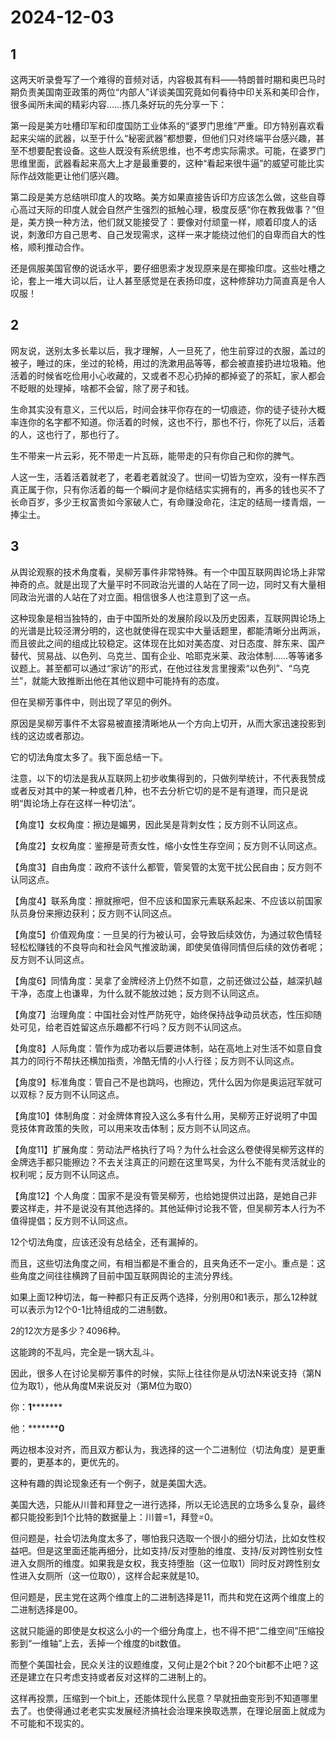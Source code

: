 # 2024-12-03

## 1


这两天听录誊写了一个难得的音频对话，内容极其有料——特朗普时期和奥巴马时期负责美国南亚政策的两位“内部人”详谈美国究竟如何看待中印关系和美印合作，很多闻所未闻的精彩内容……拣几条好玩的先分享一下：

第一段是美方吐槽印军和印度国防工业体系的“婆罗门思维”严重。印方特别喜欢看起来尖端的武器，以至于什么“秘密武器”都想要，但他们只对终端平台感兴趣，甚至不想要配套设备。这些人既没有系统思维，也不考虑实际需求。可能，在婆罗门思维里面，武器看起来高大上才是最重要的，这种“看起来很牛逼”的威望可能比实际作战效能更让他们感兴趣。

第二段是美方总结哄印度人的攻略。美方如果直接告诉印方应该怎么做，这些自尊心高过天际的印度人就会自然产生强烈的抵触心理，极度反感“你在教我做事？”但是，美方换一种方法，他们就又能接受了：要像对付顽童一样，顺着印度人的话说，刺激印方自己思考、自己发现需求，这样一来才能绕过他们的自卑而自大的性格，顺利推动合作。

还是佩服美国官僚的说话水平，要仔细思索才发现原来是在揶揄印度。这些吐槽之论，套上一堆大词以后，让人甚至感觉是在表扬印度，这种修辞功力简直真是令人叹服！ 






## 2


网友说，送别太多长辈以后，我才理解，人一旦死了，他生前穿过的衣服，盖过的被子，睡过的床，坐过的轮椅，用过的洗漱用品等等，都会被直接扔进垃圾箱。他活着的时候省吃俭用小心收藏的，又或者不忍心扔掉的都掉瓷了的茶缸，家人都会不眨眼的处理掉，啥都不会留，除了房子和钱。

生命其实没有意义，三代以后，时间会抹平你存在的一切痕迹，你的徒子徒孙大概率连你的名字都不知道。你活着的时候，这也不行，那也不行，你死了以后，活着的人，这也行了，那也行了。

生不带来一片云彩，死不带走一片瓦砾，能带走的只有你自己和你的脾气。

人这一生，活着活着就老了，老着老着就没了。世间一切皆为空欢，没有一样东西真正属于你，只有你活着的每一个瞬间才是你结结实实拥有的，再多的钱也买不了长命百岁，多少王权富贵如今家破人亡，有命赚没命花，注定的结局一缕青烟，一捧尘土。







## 3


从舆论观察的技术角度看，吴柳芳事件非常特殊。有一个中国互联网舆论场上非常神奇的点。就是出现了大量平时不同政治光谱的人站在了同一边，同时又有大量相同政治光谱的人站在了对立面。相信很多人也注意到了这一点。

这种现象是相当独特的，由于中国所处的发展阶段以及历史因素，互联网舆论场上的光谱是比较泾渭分明的，这也就使得在现实中大量话题里，都能清晰分出两派，而且彼此之间的组成比较稳定。这体现在比如对美态度、对日态度、胖东来、国产替代、贸易战、以色列、乌克兰、国有企业、哈耶克米莱、政治体制……等等诸多议题上。甚至都可以通过“家访”的形式，在他过往发言里搜索“以色列”、“乌克兰”，就能大致推断出他在其他议题中可能持有的态度。

但在吴柳芳事件中，则出现了罕见的例外。

原因是吴柳芳事件不太容易被直接清晰地从一个方向上切开，从而大家迅速投影到线的这边或者那边。

它的切法角度太多了。我下面总结一下。

注意，以下的切法是我从互联网上初步收集得到的，只做列举统计，不代表我赞成或者反对其中的某一种或者几种，也不去分析它切的是不是有道理，而只是说明“舆论场上存在这样一种切法”。

【角度1】女权角度：擦边是媚男，因此吴是背刺女性；反方则不认同这点。

【角度2】女权角度：鉴擦是苛责女性，缩小女性生存空间；反方则不认同这点。

【角度3】自由角度：政府不该什么都管，管吴管的太宽干扰公民自由；反方则不认同这点。

【角度4】联系角度：擦就擦吧，但不应该和国家元素联系起来、不应该以前国家队员身份来擦边获利；反方则不认同这点。

【角度5】价值观角度：一旦吴的行为被认可，会导致后续效仿，为通过软色情轻轻松松赚钱的不良导向和社会风气推波助澜，即使吴值得同情但后续的效仿者呢；反方则不认同这点。

【角度6】同情角度：吴拿了金牌经济上仍然不如意，之前还做过公益，越深扒越干净，态度上也谦卑，为什么就不能放过她；反方则不认同这点。

【角度7】治理角度：中国社会对性严防死守，始终保持战争动员状态，性压抑随处可见，给老百姓留这点乐趣都不行吗？反方则不认同这点。

【角度8】人际角度：管作为成功者以后要进体制，站在高地上对生活不如意自食其力的同行不帮扶还横加指责，冷酷无情的小人行径；反方则不认同这点。

【角度9】标准角度：管自己不是也跳吗，也擦边，凭什么因为你是奥运冠军就可以双标？反方则不认同这点。

【角度10】体制角度：对金牌体育投入这么多有什么用，吴柳芳正好说明了中国竞技体育政策的失败，可以用来攻击体制；反方则不认同这点。

【角度11】扩展角度：劳动法严格执行了吗？为什么社会这么卷使得吴柳芳这样的金牌选手都只能擦边？不去关注真正的问题在这里骂吴，为什么不能有灵活就业的权利呢；反方则不认同这点。

【角度12】个人角度：国家不是没有管吴柳芳，也给她提供过出路，是她自己非要这样走，并不是说没有其他选择的。其他延伸讨论我不管，但吴柳芳本人行为不值得提倡；反方则不认同这点。

12个切法角度，应该还没有总结全，还有漏掉的。

而且，这些切法角度之间，有相当都是不重合的，且夹角还不一定小。重点是：这些角度之间往往横跨了目前中国互联网舆论的主流分界线。

如果上面12种切法，每一种都只有正反两个选择，分别用0和1表示，那么12种就可以表示为12个0-1比特组成的二进制数。

2的12次方是多少？4096种。

这能跨的不乱吗，完全是一锅大乱斗。

因此，很多人在讨论吴柳芳事件的时候，实际上往往你是从切法N来说支持（第N位为取1），他从角度M来说反对（第M位为取0）

你：**1*********

他：*********0**

两边根本没对齐，而且双方都认为，我选择的这一个二进制位（切法角度）是更重要的，更基本的，更优先的。

这种有趣的舆论现象还有一个例子，就是美国大选。

美国大选，只能从川普和拜登之一进行选择，所以无论选民的立场多么复杂，最终都只能投影到1个比特的数据量上：川普=1，拜登=0。

但问题是，社会切法角度太多了，哪怕我只选取一个很小的细分切法，比如女性权益吧。但是这里面还能再细分，比如支持/反对堕胎的维度、支持/反对跨性别女性进入女厕所的维度。如果我是女权，我支持堕胎（这一位取1）同时反对跨性别女性进入女厕所（这一位取0），这样合起来就是10。

但问题是，民主党在这两个维度上的二进制选择是11，而共和党在这两个维度上的二进制选择是00。

这就只能逼的即使是女权这么小的一个细分角度上，也不得不把“二维空间”压缩投影到“一维轴”上去，丢掉一个维度的bit数值。

而整个美国社会，民众关注的议题维度，又何止是2个bit？20个bit都不止吧？这还是建立在只考虑支持或者反对这样的二进制上的。

这样再投票，压缩到一个bit上，还能体现什么民意？早就扭曲变形到不知道哪里去了。也使得通过老老实实发展经济搞社会治理来换取选票，在理论层面上就成为不可能和不现实的。







